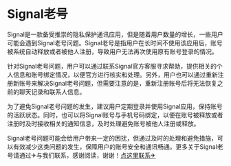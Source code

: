 # Signal老号

Signal是一款备受推崇的隐私保护通讯应用，但是随着用户数量的增长，一些用户可能会遇到Signal老号问题。Signal老号是指用户在长时间不使用该应用后，账号被系统自动释放或者被他人注册，导致用户无法再次使用原有账号登录的情况。

针对Signal老号问题，用户可以通过联系Signal官方客服寻求帮助，提供相关的个人信息和账号绑定情况，以便官方进行核实和处理。另外，用户也可以通过重新注册新账号来解决Signal老号问题，但需要注意的是，重新注册账号后将无法恢复之前的聊天记录和联系人信息。

为了避免Signal老号问题的发生，建议用户定期登录并使用Signal应用，保持账号的活跃状态。同时，也可以将Signal账号与手机号码绑定，以便在账号被释放或者注册时及时接收相关的通知信息，及时处理避免账号被他人注册或释放。

Signal老号问题可能会给用户带来一定的困扰，但通过及时的处理和避免措施，可以有效减少这类问题的发生，保障用户的账号安全和通讯畅通。更多关于Signal老号请通过✈与我们联系，感谢阅读，谢谢！[点这里联系✈](https://sms.k02.cc)